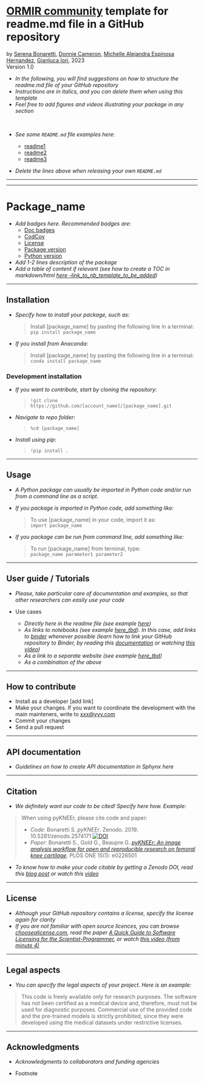 # [ORMIR community](https://ormircommunity.github.io/) template for readme.md file in a GitHub repository

by [Serena Bonaretti](https://sbonaretti.github.io/), [Donnie Cameron](https://www.linkedin.com/in/donnie-cameron-b76bbb63/?originalSubdomain=uk),  [Michelle Alejandra Espinosa Hernandez](https://www.linkedin.com/in/michelleaespinosah/), [Gianluca Iori](https://github.com/gianthk), 2023  
Version 1.0
<br>
- *In the following, you will find suggestions on how to structure the readme.md file of your GitHub repository*
- *Instructions are in italics, and you can delete them when using this template*
- *Feel free to add figures and videos illustrating your package in any section*  
<br>

- *See some `README.md` file examples here*:
  - [readme1]()  
  - [readme2]()  
  - [readme3]()    

- *Delete the lines above when releasing your own `README.md`*
---
---



# Package_name

- *Add badges here. Recommended badges are*:
  - [Doc badges](https://docs.readthedocs.io/en/stable/badges.html)  
  - [CodCov](hhttps://about.codecov.io/) 
  - [License](https://shields.io/category/license)
  - [Package version](https://shields.io/category/platform-support)
  - [Python version](https://shields.io/category/platform-support) 
- *Add 1-2 lines description of the package* 
- *Add a table of content if relevant (see how to create a TOC in markdown/html [here -link_to_nb_template_to_be_added](link_to_notebook_template))*

---
## Installation

- *Specify how to install your package, such as:*

  > Install [package_name] by pasting the following line in a terminal:   
  > `pip install package_name`

- *If you install from Anaconda*:
   > Install [package_name] by pasting the following line in a terminal:   
   > `conda install package_name`

### Development installation 
- *If you want to contribute, start by cloning the repository*:     
    > `!git clone https://github.com/[account_name]/[package_name].git`  
- *Navigate to repo folder*:
    > `%cd [package_name]`  
    
- *Install using pip*:
    > `!pip install .`
  

--- 
## Usage 

- *A Python package can usually be imported in Python code and/or run from a command line as a script.*
- *If you package is imported in Python code, add something like:*  

  > To use [package_name] in your code, import it as:  
  > `import package_name`
- *If you package can be run from command line, add something like:*   
  
  > To run [package_name] from terminal, type:   
  >`package_name parameter1 parameter2`

--- 
## User guide / Tutorials

- *Please, take particular care of documentation and examples, so that other researchers can easily use your code* 

- Use cases
  - *Directly here in the readme file (see example [here](https://github.com/gianthk/ciclope))*  
  - *As links to notebooks (see example [here_tbd]()). In this case, add links to [binder](https://mybinder.org/) whenever possible (learn how to link your GitHub repository to Binder, by reading this [documentation](https://mybinder.readthedocs.io/en/latest/introduction.html) or watching [this video](https://www.youtube.com/watch?v=owSGVOov9pQ))*
  - *As a link to a separate website (see example [here_tbd]())* 
  - *As a combination of the above*

---
## How to contribute
- Install as a developer [add link]
- Make your changes. If you want to coordinate the development with the main mainteners, write to xxx@yyy.com
- Commit your changes
- Send a pull request

---
## API documentation
  - *Guidelines on how to create API documentation in Sphynx here*
<!--  - making it compulsory as a sanity check for the code documentation - Write how to do it (sphinx, doxygen, doc3)
  - Nomenclature from here: https://docs.xarray.dev/en/stable/index.html -->


<!-- --- 
## Get in touch / Contributing
- *Some researchers might need extra details about your package, or they might want to contribute to your package. Specify here how to contribute. For example:*

> If you are interested in contributing to the project, please contact `institutional_email_address`
 -->

---
## Citation
- *We definitely want our code to be cited! Specify here how. Example:* 

 
> When using pyKNEEr, please cite code and paper:
>- *Code*: Bonaretti S. *pyKNEEr*. Zenodo. 2019. 10.5281/zenodo.2574171 <a href="https://doi.org/10.5281/zenodo.2574171"><img src="https://zenodo.org/badge/DOI/10.5281/zenodo.2574171.svg" alt="DOI"></a>
>- *Paper*: Bonaretti S., Gold G., Beaupre G. <a href="https://doi.org/10.1371/journal.pone.0226501" target="_blank"><i>pyKNEEr: An image analysis workflow for open and reproducible research on femoral knee cartilage</i></a>. PLOS ONE 15(1): e0226501

- *To know how to make your code citable by getting a Zenodo DOI, read this [blog post](https://docs.github.com/en/repositories/archiving-a-github-repository/referencing-and-citing-content) or watch this [video](https://www.youtube.com/watch?v=gp3D4mf6MHQ)*

---
## License
- *Although your GitHub repository contains a license, specify the license again for clarity*
- *If you are not familiar with open source licences, you can browse [choosealicense.com](https://choosealicense.com/licenses/), read the paper [A Quick Guide to Software Licensing for the Scientist-Programmer](https://doi.org/10.1371/journal.pcbi.1002598), or watch [this video (from minute 4)](https://www.youtube.com/watch?v=GlAnKGBnhFY)*

---

## Legal aspects
- *You can specify the legal aspects of your project. Here is an example:* 

> This code is freely available only for research purposes.
> The software has not been certified as a medical device and, therefore, must not be used for diagnostic purposes.
> Commercial use of the provided code and the pre-trained models is strictly prohibited, since they were developed using the medical datasets under restrictive licenses.

---
## Acknowledgments

- *Acknowledgments to collaborators and funding agencies*


- Footnote
